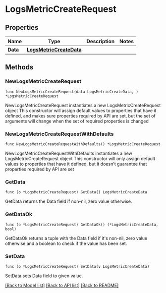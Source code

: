 # LogsMetricCreateRequest

## Properties

Name | Type | Description | Notes
------------ | ------------- | ------------- | -------------
**Data** | [**LogsMetricCreateData**](LogsMetricCreateData.md) |  | 

## Methods

### NewLogsMetricCreateRequest

`func NewLogsMetricCreateRequest(data LogsMetricCreateData, ) *LogsMetricCreateRequest`

NewLogsMetricCreateRequest instantiates a new LogsMetricCreateRequest object
This constructor will assign default values to properties that have it defined,
and makes sure properties required by API are set, but the set of arguments
will change when the set of required properties is changed

### NewLogsMetricCreateRequestWithDefaults

`func NewLogsMetricCreateRequestWithDefaults() *LogsMetricCreateRequest`

NewLogsMetricCreateRequestWithDefaults instantiates a new LogsMetricCreateRequest object
This constructor will only assign default values to properties that have it defined,
but it doesn't guarantee that properties required by API are set

### GetData

`func (o *LogsMetricCreateRequest) GetData() LogsMetricCreateData`

GetData returns the Data field if non-nil, zero value otherwise.

### GetDataOk

`func (o *LogsMetricCreateRequest) GetDataOk() (*LogsMetricCreateData, bool)`

GetDataOk returns a tuple with the Data field if it's non-nil, zero value otherwise
and a boolean to check if the value has been set.

### SetData

`func (o *LogsMetricCreateRequest) SetData(v LogsMetricCreateData)`

SetData sets Data field to given value.



[[Back to Model list]](../README.md#documentation-for-models) [[Back to API list]](../README.md#documentation-for-api-endpoints) [[Back to README]](../README.md)


